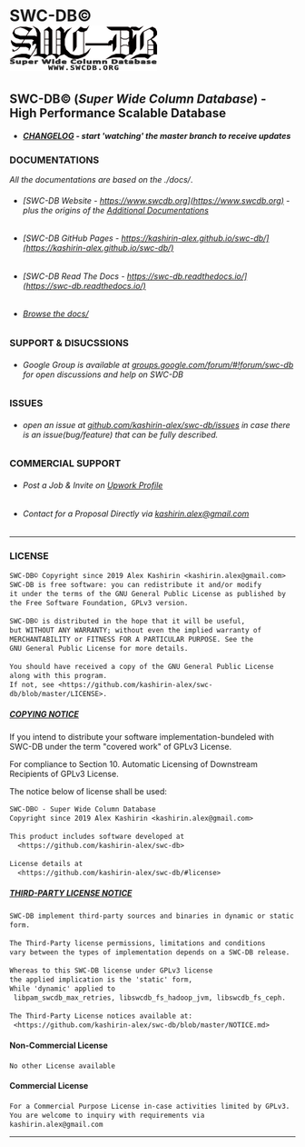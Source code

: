 # **SWC-DB©** &nbsp; &nbsp; &nbsp; &nbsp; &nbsp; &nbsp; &nbsp; &nbsp; &nbsp; &nbsp; &nbsp; &nbsp; &nbsp; &nbsp; &nbsp; &nbsp; &nbsp; &nbsp; &nbsp;   ![SWC-DB](docs/logo-small.png)
## SWC-DB© (_Super Wide Column Database_) - High Performance Scalable Database



* ##### [CHANGELOG](https://github.com/kashirin-alex/swc-db/blob/master/CHANGELOG.md) _- start 'watching' the master branch to receive updates_





### DOCUMENTATIONS

_All the documentations are based on the ./docs/_.

* ###### [SWC-DB Website - https://www.swcdb.org](https://www.swcdb.org) - plus the origins of the [Additional Documentations](https://www.swcdb.org/additional-docs/)

* ###### [SWC-DB GitHub Pages - https://kashirin-alex.github.io/swc-db/](https://kashirin-alex.github.io/swc-db/)

* ###### [SWC-DB Read The Docs - https://swc-db.readthedocs.io/](https://swc-db.readthedocs.io/)

* ###### [Browse the docs/](https://github.com/kashirin-alex/swc-db/blob/master/docs/)





### SUPPORT & DISUCSSIONS
* ###### Google Group is available at [groups.google.com/forum/#!forum/swc-db](https://groups.google.com/forum/#!forum/swc-db) for open discussions and help on SWC-DB





### ISSUES
* ###### open an issue at [github.com/kashirin-alex/swc-db/issues](https://github.com/kashirin-alex/swc-db/issues) in case there is an issue(bug/feature) that can be fully described.





### COMMERCIAL SUPPORT
* ###### Post a Job & Invite on [Upwork Profile](https://www.upwork.com/o/profiles/users/~016a24b743cc810aea/?s=1031626811434844160)
* ###### Contact for a Proposal Directly via kashirin.alex@gmail.com





***


### LICENSE

    SWC-DB© Copyright since 2019 Alex Kashirin <kashirin.alex@gmail.com>
    SWC-DB is free software: you can redistribute it and/or modify
    it under the terms of the GNU General Public License as published by
    the Free Software Foundation, GPLv3 version.

    SWC-DB© is distributed in the hope that it will be useful,
    but WITHOUT ANY WARRANTY; without even the implied warranty of
    MERCHANTABILITY or FITNESS FOR A PARTICULAR PURPOSE. See the
    GNU General Public License for more details.

    You should have received a copy of the GNU General Public License
    along with this program. 
    If not, see <https://github.com/kashirin-alex/swc-db/blob/master/LICENSE>.


##### [COPYING NOTICE](COPYING.md)

If you intend to distribute your software implementation-bundeled with SWC-DB under the term "covered work" of GPLv3 License.

For compliance to Section 10. Automatic Licensing of Downstream Recipients of GPLv3 License.

The notice below of license shall be used:

    SWC-DB© - Super Wide Column Database
    Copyright since 2019 Alex Kashirin <kashirin.alex@gmail.com>

    This product includes software developed at
      <https://github.com/kashirin-alex/swc-db>

    License details at
      <https://github.com/kashirin-alex/swc-db/#license>



##### [THIRD-PARTY LICENSE NOTICE](NOTICE.md)

    SWC-DB implement third-party sources and binaries in dynamic or static form.

    The Third-Party license permissions, limitations and conditions 
    vary between the types of implementation depends on a SWC-DB release. 
    
    Whereas to this SWC-DB license under GPLv3 license 
    the applied implication is the 'static' form,
    While 'dynamic' applied to 
     libpam_swcdb_max_retries, libswcdb_fs_hadoop_jvm, libswcdb_fs_ceph.

    The Third-Party License notices available at: 
     <https://github.com/kashirin-alex/swc-db/blob/master/NOTICE.md>



#### Non-Commercial License

    No other License available

#### Commercial License

    For a Commercial Purpose License in-case activities limited by GPLv3.
    You are welcome to inquiry with requirements via kashirin.alex@gmail.com

***
